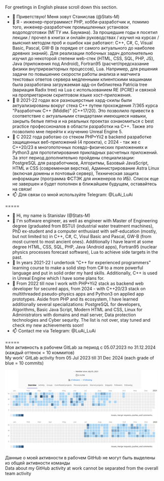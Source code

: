 For greetings in English please scroll down this section.

- 👋 Приветствую! Меня зовут Станислав (@Stats-M)
- 👀 Я - инженер-программист PHP, хобби-разработчик и, помимо того, инженер-разработчик промышленных установок водоподготовки (МГТУ им. Баумана). За прошедшие годы я посетил лекции / прочел в книгах и онлайн руководствах / изучил на курсах / выяснил методом проб и ошибок как работают: C++, C#, C, Visual Basic, Pascal, GW-B (в порядке от самого актуального до наиболее древних знаний). Для реализации побочных задач дополнительно изучил до некоторой степени web-стек (HTML, CSS, SQL, PHP, JS), Java (приложения под Android), Fortran95 (расчет/предсказание физики внутриреакторных процессов), Lua. Например, для решения задачи по повышению скорости работы анализа и матчинга текстовых ответов сервера медленными клиентскими машинами была разработана загружаемая адд-он библиотека Patricia tree (вариация Radix tree) на Lua с использованием RE (PCRE) и связкой на проприетарном скриптовом языке хост-приложения.
- 🌱 В 2021-22 годах все разношерстные хард-скилы были актуализированы вокруг стека С++ путем прохождения 7/365 курса "Разработчик С++ (Middle)" (C++17/20). Это позволило привести в соответствие с актуальными стандартами имеющиеся навыки, закрыть белые пятна и на реальных проектах ознакомиться с best practice профессионалов в области разработки на С++. Также это позволило мне перейти к изучению Unreal Engine 5.
- 💞️ С 2022 года работаю со стеком PHP+Yii2 в backend разработке защищенных веб-приложений (4 проекта), с 2024 - так же с C++20/23 в многопоточных псевдо-физических приложениях и Python3 для прототипирования прикладных расчетных приложений. За этот период дополнительно пройдены специализации: PostgreSQL для разработчиков, Алгоритмы, Базовый JavaScript, HTML и CSS (cовременная верстка), Администрирование Astra Linux (включая домены и почтовый сервер), Техническая защита информации (программа ФСТЭК для инженеров по ИБ). Список еще не завершен и будет пополнен в ближайшем будущем, оставайтесь на связи!
- 📫 Для связи со мной используйте Telegram: @LuAi_LuAi

=====
- 👋 Hi, my name is Stanislav (@Stats-M)
- 👀 I'm software engineer, as well as engineer with Master of Engineering degree (graduated from BSTU) (industrial water treatment machines), PhD ex-student and a computer enthusiast with self-education (mostly, but not limited to) in C++, C#, C, Visul Basic and Pascal, GW-B (from most current to most ancient ones). Additionally I have learnt at some degree HTML, CSS, SQL, PHP, Java (Android apps), Fortran95 (nuclear physics processes forecast software), Lua to achieve side targets in the past.
- 🌱 In years 2021-22 I undertook "C++ for experienced programmers" learning course to make a solid step from C# to a more powerful language and put in solid order my hard skills. Additionally, C++ is used in Unreal Engine which I have some plans for.
- 💞️ From 2022 till now I work with PHP+Yii2 stack as backend web developer for secured apps, from 2024 - with C++20/23 stack on multithreaded pseudo-physics apps and Python3 on applied app prototypes. Aside from PHP and its ecosystem, I have learned additionally several specializations: PostgreSQL for developers, Algorithms, Basic Java Script, Modern HTML and CSS, Linux for Administrators with domains and mail server, Data protection technologies and Cyber sequrity. The list is not over, stay tuned and check my new achievements soon!
- 📫 Contact me via Telegram: @LuAi_LuAi

=====\
Моя активность в рабочем GitLab за период с 05.07.2023 по 31.12.2024 (каждый оттенок = 10 коммитов)\
My work' GitLab activity from 05 Jul 2023 till 31 Dec 2024 (each grade of blue = 10 commits)

![Git Lab activity in years 2023-2024](https://github.com/Stats-M/Stats-M/blob/main/git-lab-2023-2024.png?raw=true)

Данные о моей активности в рабочем GitHub не могут быть выделены из общей активности команды\
Data about my GitHub activity at work cannot be separated from the overall team activity

<!---
Stats-M/Stats-M is a ✨ special ✨ repository because its `README.md` (this file) appears on your GitHub profile.
You can click the Preview link to take a look at your changes.
--->
